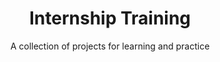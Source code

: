 <h1 align="center">Internship Training</h1>

<div align="center">

A collection of projects for learning and practice

</div>
